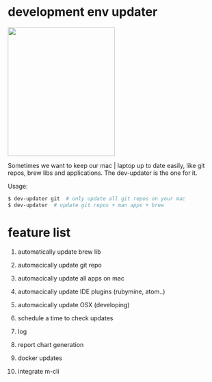 # development env updater 

<img src="https://github.com/ma7rix/dev-updater/blob/master/pics/update-to-date.png" width="250" height="300">

Sometimes we want to keep our mac | laptop up to date easily, like git repos, brew libs and applications. The dev-updater is the one for it. 

Usage:
```bash
$ dev-updater git  # only update all git repos on your mac
$ dev-updater  # update git repos + man apps + brew 
```


# feature list
 1. automatically update brew lib
 2. automacically update git repo
 3. automacically update all apps on mac
 4. automacically update IDE plugins (rubymine, atom..)
 5. automacically update OSX (developing)

 6. schedule a time to check updates
 7. log
 8. report chart generation 
 9. docker updates
 10. integrate m-cli 
 


